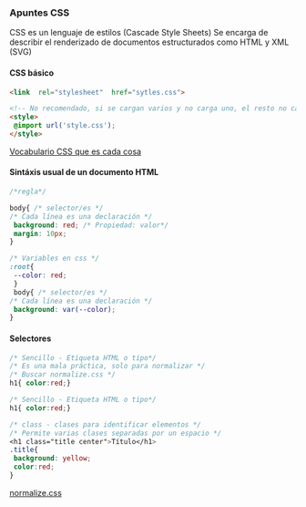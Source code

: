 ### Apuntes CSS

CSS es un lenguaje de estilos (Cascade Style Sheets) Se encarga de describir el renderizado de documentos estructurados como HTML y XML (SVG)

#### **CSS**  básico
```html
<link  rel="stylesheet"  href="sytles.css">

<!-- No recomendado, si se cargan varios y no carga uno, el resto no carga -->
<style>
 @import url('style.css');
</style>
```
[Vocabulario CSS que es cada cosa](http://apps.workflower.fi/vocabs/css/es)
#### Sintáxis usual de un documento **HTML**
```css
/*regla*/

body{ /* selector/es */ 
/* Cada línea es una declaración */
 background: red; /* Propiedad: valor*/
 margin: 10px;  
}

/* Variables en css */
:root{
 --color: red;
 }
 body{ /* selector/es */ 
/* Cada línea es una declaración */
 background: var(--color); 
}
```
#### Selectores
```css
/* Sencillo - Etiqueta HTML o tipo*/
/* Es una mala práctica, solo para normalizar */
/* Buscar normalize.css */
h1{ color:red;}

/* Sencillo - Etiqueta HTML o tipo*/
h1{ color:red;}

/* class - clases para identificar elementos */
/* Permite varias clases separadas por un espacio */
<h1 class="title center">Título</h1>
.title{
 background: yellow;
 color:red;
}
```
[normalize.css](https://necolas.github.io/normalize.css/)
<!--stackedit_data:
eyJoaXN0b3J5IjpbLTE3MTM2OTkyMzIsLTYxODc3NTk2MSwxMz
MwMjk1NTkxLC05MzExNTUwNjEsMTUyMTUxMTk1OSwtMTI1NDQ5
NzcxMiwtODQ4MDI5MDY4LDU0OTI1MTUzOSwtMTY1MjE1ODEwMi
wxNTIyMDczMzU3XX0=
-->